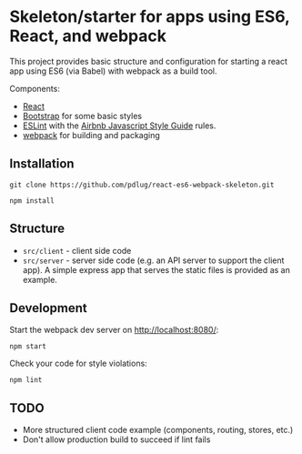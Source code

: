 # Skeleton/starter for apps using ES6, React, and webpack

This project provides basic structure and configuration for starting a react
app using ES6 (via Babel) with webpack as a build tool.

Components:

* [React](https://facebook.github.io/react/)
* [Bootstrap](http://getbootstrap.com/) for some basic styles
* [ESLint](http://eslint.org/) with the
[Airbnb Javascript Style Guide](https://github.com/airbnb/javascript#arrow-functions)
rules.
* [webpack](https://webpack.github.io/) for building and packaging

## Installation

    git clone https://github.com/pdlug/react-es6-webpack-skeleton.git

    npm install

## Structure

* `src/client` - client side code
* `src/server` - server side code (e.g. an API server to support the client
  app). A simple express app that serves the static files is provided as an
  example.

## Development

Start the webpack dev server on [http://localhost:8080/](http://localhost:8080/):

    npm start

Check your code for style violations:

    npm lint

## TODO

* More structured client code example (components, routing, stores, etc.)
* Don't allow production build to succeed if lint fails
